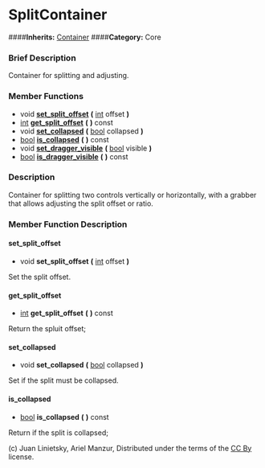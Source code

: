 #  SplitContainer  
####**Inherits:** [Container](class_container)
####**Category:** Core

###  Brief Description  
Container for splitting and adjusting.

###  Member Functions 
  * void  **[set&#95;split&#95;offset](#set_split_offset)**  **(** [int](class_int) offset  **)**
  * [int](class_int)  **[get&#95;split&#95;offset](#get_split_offset)**  **(** **)** const
  * void  **[set&#95;collapsed](#set_collapsed)**  **(** [bool](class_bool) collapsed  **)**
  * [bool](class_bool)  **[is&#95;collapsed](#is_collapsed)**  **(** **)** const
  * void  **[set&#95;dragger&#95;visible](#set_dragger_visible)**  **(** [bool](class_bool) visible  **)**
  * [bool](class_bool)  **[is&#95;dragger&#95;visible](#is_dragger_visible)**  **(** **)** const

###  Description  
Container for splitting two controls vertically or horizontally, with a grabber that allows adjusting the split offset or ratio.

###  Member Function Description  

#### <a name="set_split_offset">set_split_offset</a>
  * void  **set&#95;split&#95;offset**  **(** [int](class_int) offset  **)**

Set the split offset.

#### <a name="get_split_offset">get_split_offset</a>
  * [int](class_int)  **get&#95;split&#95;offset**  **(** **)** const

Return the spluit offset;

#### <a name="set_collapsed">set_collapsed</a>
  * void  **set&#95;collapsed**  **(** [bool](class_bool) collapsed  **)**

Set if the split must be collapsed.

#### <a name="is_collapsed">is_collapsed</a>
  * [bool](class_bool)  **is&#95;collapsed**  **(** **)** const

Return if the split is collapsed;


(c) Juan Linietsky, Ariel Manzur, Distributed under the terms of the [CC By](https://creativecommons.org/licenses/by/3.0/legalcode) license.

